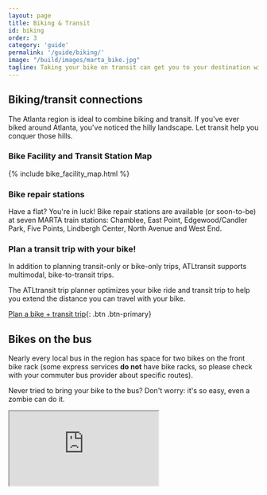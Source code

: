 ```yaml
---
layout: page
title: Biking & Transit
id: biking
order: 3
category: 'guide'
permalink: '/guide/biking/'
image: "/build/images/marta_bike.jpg"
tagline: Taking your bike on transit can get you to your destination without breaking a sweat.
---
```


## Biking/transit connections

The Atlanta region is ideal to combine biking and transit.  If you've ever biked around Atlanta, you've noticed the hilly landscape.  Let transit help you conquer those hills.

### Bike Facility and Transit Station Map

{% include bike_facility_map.html %}

### <i class="fa fa-wrench right-5"></i>Bike repair stations

Have a flat?  You're in luck!  Bike repair stations are available (or soon-to-be) at seven MARTA train stations: Chamblee, East Point, Edgewood/Candler Park, Five Points, Lindbergh Center, North Avenue and West End.

### <i class="fa fa-map-marker right-5"></i>Plan a transit trip with your bike!

In addition to planning transit-only or bike-only trips, ATLtransit supports multimodal, bike-to-transit trips.

The ATLtransit trip planner optimizes your bike ride and transit trip to help you extend the distance you can travel with your bike.

[Plan a bike + transit trip<i class="fa fa-arrow-right left-5"></i>](/plan/#mode=BICYCLE%2CTRANSIT){: .btn .btn-primary}

## Bikes on the bus

Nearly every local bus in the region has space for two bikes on the front bike rack (some express services **do not** have bike racks, so please check with your commuter bus provider about specific routes).

Never tried to bring your bike to the bus?  Don't worry: it's so easy, even a zombie can do it.

<div class="row">
	<div class="col-sm-12">
		<div class="embed-responsive embed-responsive-16by9">
			<iframe src="https://www.youtube.com/embed/8zioYE6XgMw" allowfullscreen></iframe>
		</div>
	</div>
</div>



